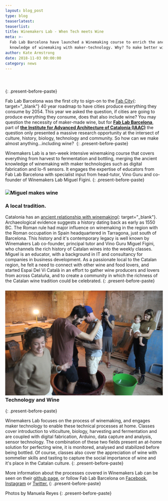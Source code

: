 ```yaml
---
layout: blog_post
type: blog
teaserlatest:
teaserlist:
title: Winemakers Lab - When Tech meets Wine
meta: >-
  Fab Lab Barcelona have launched a Winemaking course to enrich the ancient
  knowledge of winemaking with maker-technology. Why? To make better wine!
author: Kate Armstrong
date: 2018-11-03 00:00:00
category: news
---
```


#### &nbsp;
{: .present-before-paste}

Fab Lab Barcelona was the first city to sign-on to the [Fab City](https://fab.city/){: target="_blank"} 40 year roadmap to have cities produce everything they consume by 2054. This year we asked the question, if cities are going to produce everything they consume, does that also include wine? You may question the necessity of maker-made wine, but for&nbsp;**[Fab Lab Barcelona](https://fablabbcn.org/index.html)**, part of **[the Institute for Advanced Architecture of Catalonia (IAAC)](https://iaac.net/)**&nbsp;the question only presented a massive research opportunity at the intersect of culture, history, biology, technology and community. So how can we make almost anything…including wine?&nbsp;
{: .present-before-paste}

Winemakers Lab is a ten-week intensive winemaking course that covers everything from harvest to fermentation and bottling, merging the ancient knowledge of winemaking with maker technologies such as digital fabrication and lo-fi sensors. It engages the expertise of educators from Fab Lab Barcelona with specialist input from head-tutor, Vino Guru and co-founder of Winemakers Lab Miguel Figini.
{: .present-before-paste}

### ![Miguel makes wine](blob:https://app.cloudcannon.com/5126972b-5fd0-43db-af7e-d9e46749812a "Miguel making wine at his home")

### A local tradition.

Catalonia has an [ancient relationship with winemaking](https://en.wikipedia.org/wiki/Catalan_wine#History){: target="_blank"}. Archaeological evidence suggests a history dating back as early as 1550 BC. The Roman rule had major influence on winemaking in the region with the Roman occupation in Spain headquartered in Tarragona, just south of Barcelona. This history and it's contemporary legacy is well known by Winemakers Lab co-founder, principal tutor and Vino Guru Miguel Figini, who channels the rich history of Catalan wines into the weekly classes. Miguel is an educator, with a background in IT and consultancy for companies in business development. As a passionate local to the Catalan region, he felt a need to connect with other wine and food lovers, and started Espai Del Vi Catal&agrave; in an effort to gather wine producers and lovers from across Catalu&ntilde;a, and to create a community in which the richness of the Catalan wine tradition could be celebrated.
{: .present-before-paste}

### ![](/uploads/img-1240.jpg)Technology and Wine
{: .present-before-paste}

Winemakers Lab focuses on the process of winemaking, and engages maker technology to enable these technical processes at home. Classes cover introduction to viticulture, biology, harvesting and fermentation and are coupled with digital fabrication, Arduino, data capture and analysis, sensor technology. The combination of these two fields present an at-home solution for perfecting wine, it is monitored, analysed and stabilized before being bottled. Of course, classes also cover the appreciation of wine with sommelier skills and tasting to capture the social importance of wine and it's place in the Catalan culture.
{: .present-before-paste}

More information about the processes covered in Winemakers Lab can be seen on their [github page](https://github.com/winemakers/resources ), or follow Fab Lab Barcelona on [Facebook](https://www.facebook.com/FabLab.BCN), [Instagram](https://www.instagram.com/fablabbcn/) or [Twitter.](https://twitter.com/fablabbcn)
{: .present-before-paste}

Photos by Manuela Reyes
{: .present-before-paste}